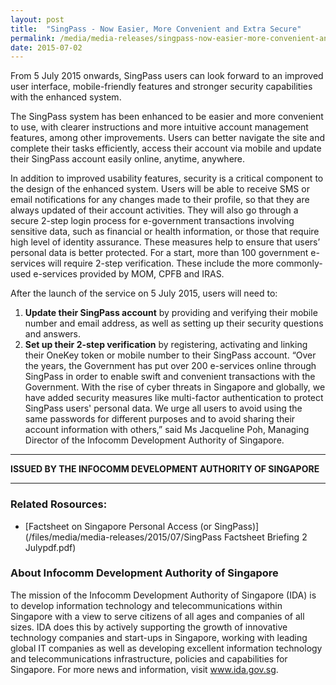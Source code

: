 ```yaml
---
layout: post
title:  "SingPass - Now Easier, More Convenient and Extra Secure"
permalink: /media/media-releases/singpass-now-easier-more-convenient-and-extra-secure
date: 2015-07-02
---
```

From 5 July 2015 onwards, SingPass users can look forward to an improved user interface, mobile-friendly features and stronger security capabilities with the enhanced system.

The SingPass system has been enhanced to be easier and more convenient to use, with clearer instructions and more intuitive account management features, among other improvements. Users can better navigate the site and complete their tasks efficiently, access their account via mobile and update their SingPass account easily online, anytime, anywhere.

In addition to improved usability features, security is a critical component to the design of the enhanced system. Users will be able to receive SMS or email notifications for any changes made to their profile, so that they are always updated of their account activities. They will also go through a secure 2-step login process for e-government transactions involving sensitive data, such as financial or health information, or those that require high level of identity assurance. These measures help to ensure that users’ personal data is better protected. For a start, more than 100 government e-services will require 2-step verification. These include the more commonly-used e-services provided by MOM, CPFB and IRAS.

After the launch of the service on 5 July 2015, users will need to:
1. **Update their SingPass account** by providing and verifying their mobile number and email address, as well as setting up their security questions and answers.
2. **Set up their 2-step verification** by registering, activating and linking their OneKey token or mobile number to their SingPass account.
“Over the years, the Government has put over 200 e-services online through SingPass in order to enable swift and convenient transactions with the Government. With the rise of cyber threats in Singapore and globally, we have added security measures like multi-factor authentication to protect SingPass users' personal data. We urge all users to avoid using the same passwords for different purposes and to avoid sharing their account information with others,” said Ms Jacqueline Poh, Managing Director of the Infocomm Development Authority of Singapore.

---

**ISSUED BY THE INFOCOMM DEVELOPMENT AUTHORITY OF SINGAPORE**

---

### **Related Rosources:**
* [Factsheet on Singapore Personal Access (or SingPass)](/files/media/media-releases/2015/07/SingPass Factsheet  Briefing 2 Julypdf.pdf)

### **About Infocomm Development Authority of Singapore**
The mission of the Infocomm Development Authority of Singapore (IDA) is to develop information technology and telecommunications within Singapore with a view to serve citizens of all ages and companies of all sizes.  IDA does this by actively supporting the growth of innovative technology companies and start-ups in Singapore, working with leading global IT companies as well as developing excellent information technology and telecommunications infrastructure, policies and capabilities for Singapore.  For more news and information, visit www.ida.gov.sg.
